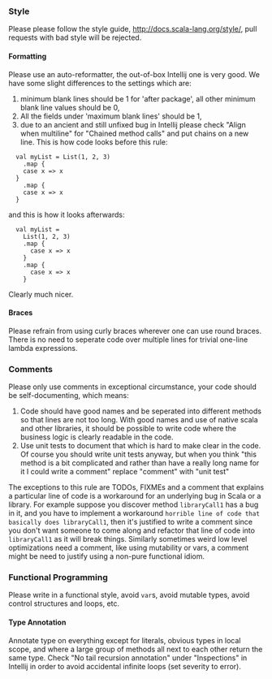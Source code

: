 ### Style

Please please follow the style guide, http://docs.scala-lang.org/style/, pull requests with bad style will be rejected.

#### Formatting

Please use an auto-reformatter, the out-of-box Intellij one is very good.  We have some slight differences to the settings which are:

1. minimum blank lines should be 1 for 'after package', all other minimum blank line values should be 0,
2. All the fields under 'maximum blank lines' should be 1, 
3. due to an ancient and still unfixed bug in Intellij please check "Align when multiline" for "Chained method calls" and put chains on a new line. This is how code looks before this rule:

```
  val myList = List(1, 2, 3)
    .map {
    case x => x
  }
    .map {
    case x => x
  }
```

and this is how it looks afterwards:

```
  val myList =
    List(1, 2, 3)
    .map {
      case x => x
    }
    .map {
      case x => x
    }
```

Clearly much nicer.

#### Braces

Please refrain from using curly braces wherever one can use round braces.  There is no need to seperate code over multiple lines for trivial one-line lambda expressions.

### Comments

Please only use comments in exceptional circumstance, your code should be self-documenting, which means:

1. Code should have good names and be seperated into different methods so that lines are not too long.  With good names and use of native scala and other libraries, it should be possible to write code where the business logic is clearly readable in the code.
2. Use unit tests to document that which is hard to make clear in the code. Of course you should write unit tests anyway, but when you think "this method is a bit complicated and rather than have a really long name for it I could write a comment" replace "comment" with "unit test"

The exceptions to this rule are TODOs, FIXMEs and a comment that explains a particular line of code is a workaround for an underlying bug in Scala or a library.  For example suppose you discover method `libraryCall1` has a bug in it, and you have to implement a workaround `horrible line of code that basically does libraryCall1`, then it's justified to write a comment since you don't want someone to come along and refactor that line of code into `libraryCall1` as it will break things.  Similarly sometimes weird low level optimizations need a comment, like using mutability or vars, a comment might be need to justify using a non-pure functional idiom.

### Functional Programming

Please write in a functional style, avoid `var`s, avoid mutable types, avoid control structures and loops, etc.

#### Type Annotation

Annotate type on everything except for literals, obvious types in local scope, and where a large group of methods all next to each other return the same type.  Check "No tail recursion annotation" under "Inspections" in Intellij in order to avoid accidental infinite loops (set severity to error).
